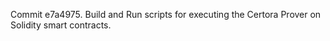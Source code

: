 Commit e7a4975.                    Build and Run scripts for executing the Certora Prover on Solidity smart contracts.